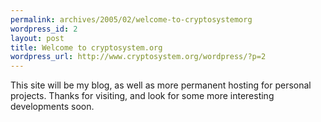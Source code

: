 ```yaml
--- 
permalink: archives/2005/02/welcome-to-cryptosystemorg
wordpress_id: 2
layout: post
title: Welcome to cryptosystem.org
wordpress_url: http://www.cryptosystem.org/wordpress/?p=2
---
```

This site will be my blog, as well as more permanent hosting for personal projects. Thanks for visiting, and look for some more interesting developments soon.
